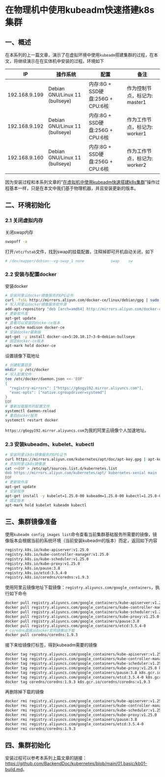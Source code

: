 # 在物理机中使用kubeadm快速搭建k8s集群

## 一、概述

在本系列的上一篇文章，演示了在虚拟环境中使用`kubeadm`搭建集群的过程，在本文，将继续演示在在实体机中安装的过程。环境如下

|      IP       |            操作系统            |               配置               |             备注              |
| ------------- | ------------------------------ | -------------------------------- | ----------------------------- |
| 192.168.9.199 | Debian GNU/Linux 11 (bullseye) | 内存:8G + SSD硬盘:256G + CPU:6核 | 作为控制节点，标记为: master1 |
| 192.168.9.192 | Debian GNU/Linux 11 (bullseye) | 内存:8G + SSD硬盘:256G + CPU:6核 | 作为工作节点，标记为: worker1 |
| 192.168.9.160 | Debian GNU/Linux 11 (bullseye) | 内存:8G + SSD硬盘:256G + CPU:6核 | 作为工作节点，标记为: worker2 |

因为安装过程和本系列文章的“[在虚拟机中使用kubeadm快速搭建k8s集群](./kb01-build.md)”操作过程基本一样，只是在本文中我们基于物理机器，并且安装更新的版本。

## 二、环境初始化

### 2.1 关闭虚拟内存

关闭swap内存

```bash
swapoff -a
```

打开`/etc/fstab`文件，找到swap的挂载配置，注释掉即可开机自动关闭，如下

```bash
# /dev/mapper/debian--vg-swap_1 none            swap    sw              0       0
```

### 2.2 安装与配置docker

安装docker

```bash
# 安装阿里云docker镜像服务的GPG证书
curl -fsSL http://mirrors.aliyun.com/docker-ce/linux/debian/gpg | sudo apt-key add -
# 写入阿里云docker镜像服务软件源
add-apt-repository "deb [arch=amd64] http://mirrors.aliyun.com/docker-ce/linux/debian $(lsb_release -cs) stable"
# 更新软件库
apt-get update
# 查看可以安装的docke-ce版本
apt-cache madison docker-ce
# 安装docker最新版
apt-get -y install docker-ce=5:20.10.17~3-0~debian-bullseye
# 固定docker-ce版本
apt-mark hold docker-ce
```

设置镜像下载地址

```bash
# 创建配置目录
mkdir -p /etc/docker
# 写入配置文件
tee /etc/docker/daemon.json <<-'EOF'
{
  "registry-mirrors": ["https://g6ogy192.mirror.aliyuncs.com"],
  "exec-opts": ["native.cgroupdriver=systemd"] 
}
EOF
# 重新加载服务的配置文件
systemctl daemon-reload
# 重启docker服务
systemctl restart docker
```

`https://g6ogy192.mirror.aliyuncs.com`为我的阿里云镜像个人加速地址。

### 2.3 安装kubeadm、kubelet、kubectl

```bash
# 安装阿里云k8s镜像服务的GPG证书
curl https://mirrors.aliyun.com/kubernetes/apt/doc/apt-key.gpg | apt-key add -
# 添加阿里云k8s镜像源
cat <<EOF > /etc/apt/sources.list.d/kubernetes.list
deb https://mirrors.aliyun.com/kubernetes/apt/ kubernetes-xenial main
EOF
# 更新软件库
apt-get update
# 安装程序
apt-get install -y kubelet=1.25.0-00 kubeadm=1.25.0-00 kubectl=1.25.0-00
# 固定版本
apt-mark hold kubelet kubeadm kubectl
```

## 三、集群镜像准备

使用`kubeadm config images list`命令查看当前集群基础服务所需要的镜像，镜像版本会根据当前的系统环境（当前安装kubeadm的版本）而定，返回如下内容

```bash
registry.k8s.io/kube-apiserver:v1.25.0
registry.k8s.io/kube-controller-manager:v1.25.0
registry.k8s.io/kube-scheduler:v1.25.0
registry.k8s.io/kube-proxy:v1.25.0
registry.k8s.io/pause:3.8
registry.k8s.io/etcd:3.5.4-0
registry.k8s.io/coredns/coredns:v1.9.3
```

使用阿里云镜像地址下载镜像：`registry.aliyuncs.com/google_containers`，执行如下命令

```bash
docker pull registry.aliyuncs.com/google_containers/kube-apiserver:v1.25.0
docker pull registry.aliyuncs.com/google_containers/kube-controller-manager:v1.25.0
docker pull registry.aliyuncs.com/google_containers/kube-scheduler:v1.25.0
docker pull registry.aliyuncs.com/google_containers/kube-proxy:v1.25.0
docker pull registry.aliyuncs.com/google_containers/pause:3.8
docker pull registry.aliyuncs.com/google_containers/etcd:3.5.4-0
# coredns直接从docker官网镜像站下载
docker pull coredns/coredns:1.9.3
```

接下来给镜像打标签，得到kubeadm需要的镜像

```bash
docker tag registry.aliyuncs.com/google_containers/kube-apiserver:v1.25.0 k8s.gcr.io/kube-apiserver:v1.25.0
docker tag registry.aliyuncs.com/google_containers/kube-controller-manager:v1.25.0 k8s.gcr.io/kube-controller-manager:v1.25.0
docker tag registry.aliyuncs.com/google_containers/kube-scheduler:v1.25.0 k8s.gcr.io/kube-scheduler:v1.25.0
docker tag registry.aliyuncs.com/google_containers/kube-proxy:v1.25.0 k8s.gcr.io/kube-proxy:v1.25.0
docker tag registry.aliyuncs.com/google_containers/pause:3.8 k8s.gcr.io/pause:3.8
docker tag registry.aliyuncs.com/google_containers/etcd:3.5.4-0 k8s.gcr.io/etcd:3.5.4-0
docker tag coredns/coredns:1.9.3 k8s.gcr.io/coredns/coredns:v1.9.3
```

再删除掉下载的镜像

```bash
docker rmi registry.aliyuncs.com/google_containers/kube-apiserver:v1.25.0
docker rmi registry.aliyuncs.com/google_containers/kube-controller-manager:v1.25.0
docker rmi registry.aliyuncs.com/google_containers/kube-scheduler:v1.25.0
docker rmi registry.aliyuncs.com/google_containers/kube-proxy:v1.25.0
docker rmi registry.aliyuncs.com/google_containers/pause:3.8
docker rmi registry.aliyuncs.com/google_containers/etcd:3.5.4-0
docker rmi coredns/coredns:1.9.3
```

## 四、集群初始化

安装过程可以参考本系列上篇文章的链接：<https://github.com/BackendDoc/kubernetes/blob/main/01.basic/kb01-build.md>。
